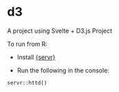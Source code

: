# d3

A project using Svelte + D3.js Project

To run from R:

* Install [{servr}](https://git.yihui.org/servr/)

* Run the following in the console:

```
servr::httd()
```